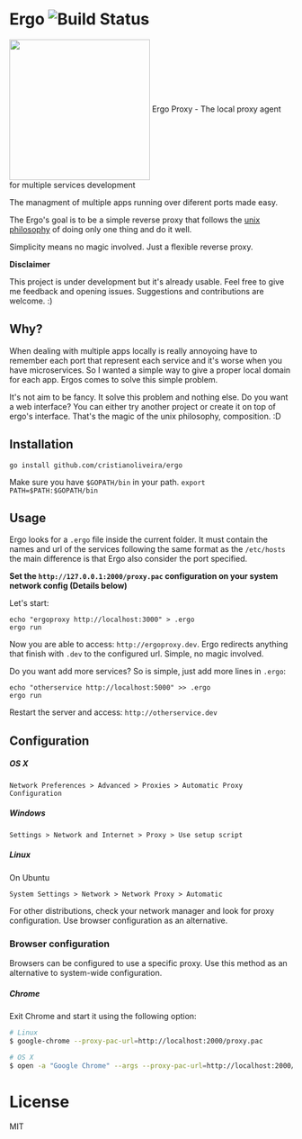 
# Ergo ![Build Status](https://travis-ci.org/cristianoliveira/ergo.svg?branch=master)

<p align="left" >
<img src="https://s-media-cache-ak0.pinimg.com/736x/aa/bc/3b/aabc3b2b789f478ffb87ac2f0bdd2d33--ergo-proxy-manga-anime.jpg" width="250" align="center" />
<span>Ergo Proxy - The local proxy agent for multiple services development</span>
</p>

The managment of multiple apps running over diferent ports made easy.

The Ergo's goal is to be a simple reverse proxy that follows the [unix philosophy](https://en.wikipedia.org/wiki/Unix_philosophy) of doing only one thing and do it well.

Simplicity means no magic involved. Just a flexible reverse proxy.

**Disclaimer**

This project is under development but it's already usable. Feel free to give me
feedback and opening issues. Suggestions and contributions are welcome. :)

## Why?

When dealing with multiple apps locally is really annoyoing have to remember each
port that represent each service and it's worse when you have microservices.
So I wanted a simple way to give a proper local domain for each app.
Ergos comes to solve this simple problem.

It's not aim to be fancy. It solve this problem and nothing else.
Do you want a web interface? You can either try another project or create it
on top of ergo's interface. That's the magic of the unix philosophy, composition. :D

## Installation

```
go install github.com/cristianoliveira/ergo
```
Make sure you have `$GOPATH/bin` in your path. `export PATH=$PATH:$GOPATH/bin`

## Usage

Ergo looks for a `.ergo` file inside the current folder. It must contain the names and
url of the services following the same format as the `/etc/hosts` the main difference
is that Ergo also consider the port specified.

**Set the `http://127.0.0.1:2000/proxy.pac` configuration on your system network config (Details below)**

Let's start:
```
echo "ergoproxy http://localhost:3000" > .ergo
ergo run
```
Now you are able to access: `http://ergoproxy.dev`.
Ergo redirects anything that finish with `.dev` to the configured url.
Simple, no magic involved.

Do you want add more services? So is simple, just add more lines in `.ergo`:
```
echo "otherservice http://localhost:5000" >> .ergo
ergo run
```

Restart the server and access: `http://otherservice.dev`

## Configuration

##### OS X

`Network Preferences > Advanced > Proxies > Automatic Proxy Configuration`

##### Windows

`Settings > Network and Internet > Proxy > Use setup script`

##### Linux

On Ubuntu

`System Settings > Network > Network Proxy > Automatic`

For other distributions, check your network manager and look for proxy configuration. Use browser configuration as an alternative.

### Browser configuration

Browsers can be configured to use a specific proxy. Use this method as an alternative to system-wide configuration.

##### Chrome

Exit Chrome and start it using the following option:

```sh
# Linux
$ google-chrome --proxy-pac-url=http://localhost:2000/proxy.pac

# OS X
$ open -a "Google Chrome" --args --proxy-pac-url=http://localhost:2000/proxy.pac
```

# License

MIT
